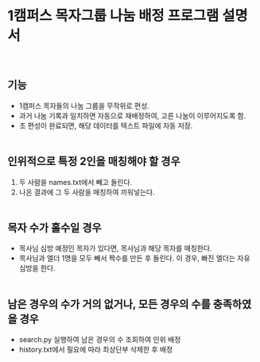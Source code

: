 &nbsp;
# 1캠퍼스 목자그룹 나눔 배정 프로그램 설명서
&nbsp;
## 기능
* 1캠퍼스 목자들의 나눔 그룹을 무작위로 편성.
* 과거 나눔 기록과 일치하면 자동으로 재배정하여, 고른 나눔이 이루어지도록 함.
* 조 편성이 완료되면, 해당 데이터를 텍스트 파일에 자동 저장.  
&nbsp;
## 인위적으로 특정 2인을 매칭해야 할 경우
1. 두 사람을 names.txt에서 빼고 돌린다.   
2. 나온 결과에 그 두 사람을 매칭하여 끼워넣는다.   
&nbsp;
## 목자 수가 홀수일 경우
* 목사님 심방 예정인 목자가 있다면, 목사님과 해당 목자를 매칭한다.   
* 목사님과 엘더 1명을 모두 빼서 짝수를 만든 후 돌린다. 이 경우, 빠진 엘더는 자유 심방을 한다.   
&nbsp;
## 남은 경우의 수가 거의 없거나, 모든 경우의 수를 충족하였을 경우
* search.py 실행하여 남은 경우의 수 조회하여 인위 배정
* history.txt에서 필요에 따라 최상단부 삭제한 후 배정
